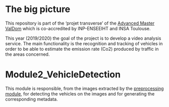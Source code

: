# The big picture
This repository is part of the ‘projet transverse’ of the [Advanced Master ValDom](http://www.enseeiht.fr/fr/formation/masteres-specialises/valorisation-des-donnees-massives.html) which is co-accredited by INP-ENSEEIHT and INSA Toulouse.

This year (2019/2020) the goal of the project is to develop a video analysis service. The main functionality is the recognition and tracking of vehicles in order to be able to estimate the emission rate (Co2) produced by traffic in the areas concerned.

# Module2_VehicleDetection
This module is responsible, from the images extracted by the [preprocessing module](https://github.com/VALDOM-PROJET-TRANSVERSE-2019/Module1_VideoPreprocessing), for detecting the vehicles on the images and for generating the corresponding metadata.
